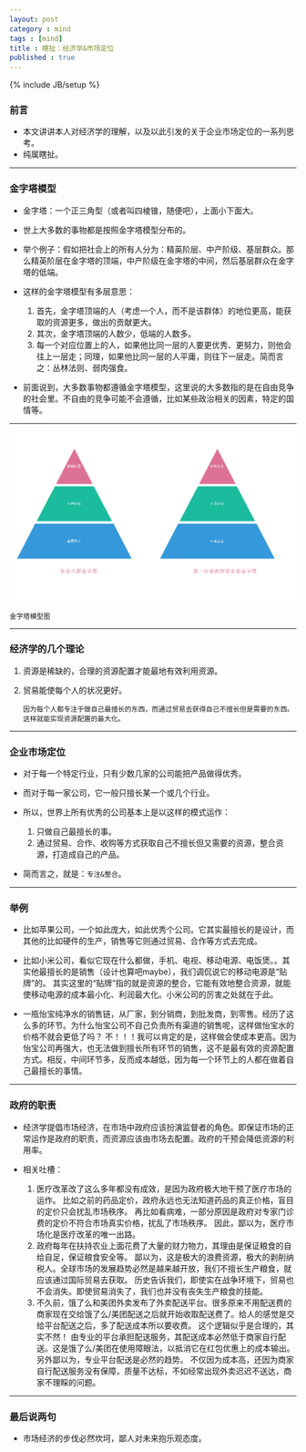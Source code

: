 ```yaml
---
layout: post
category : mind
tags : [mind]
title : 瞎扯：经济学&市场定位
published : true
---
```

{% include JB/setup %}



### 前言
- 本文讲讲本人对经济学的理解，以及以此引发的关于企业市场定位的一系列思考。
- 纯属瞎扯。

---


### 金字塔模型

- 金字塔：一个正三角型（或者叫四棱锥，随便吧），上面小下面大。

- 世上大多数的事物都是按照金字塔模型分布的。

- 举个例子：假如把社会上的所有人分为：精英阶层、中产阶级、基层群众。那么精英阶层在金字塔的顶端，中产阶级在金字塔的中间，然后基层群众在金字塔的低端。

- 这样的金字塔模型有多层意思：
  1. 首先，金字塔顶端的人（考虑一个人，而不是该群体）的地位更高，能获取的资源更多，做出的贡献更大。
  2. 其次，金字塔顶端的人数少，低端的人数多。
  3. 每一个对应位置上的人，如果他比同一层的人要更优秀、更努力，则他会往上一层走；同理，如果他比同一层的人平庸，则往下一层走。简而言之：丛林法则、弱肉强食。

- 前面说到，大多数事物都遵循金字塔模型，这里说的大多数指的是在自由竞争的社会里。不自由的竞争可能不会遵循，比如某些政治相关的因素，特定的国情等。

---

![](/assets/image/2016-04-17/triangle.jpg)

`金字塔模型图`

---

### 经济学的几个理论

1. 资源是稀缺的，合理的资源配置才能最地有效利用资源。
  
2. 贸易能使每个人的状况更好。
  
    `因为每个人都专注于做自己最擅长的东西，而通过贸易去获得自己不擅长但是需要的东西。这样就能实现资源配置的最大化。`



---

### 企业市场定位

- 对于每一个特定行业，只有少数几家的公司能把产品做得优秀。

- 而对于每一家公司，它一般只擅长某一个或几个行业。

- 所以，世界上所有优秀的公司基本上是以这样的模式运作：
  1. 只做自己最擅长的事。
  2. 通过贸易、合作、收购等方式获取自己不擅长但又需要的资源，整合资源，打造成自己的产品。

- 简而言之，就是：`专注&整合`。
  
---

### 举例

- 比如苹果公司，一个如此庞大，如此优秀个公司。它其实最擅长的是设计，而其他的比如硬件的生产，销售等它则通过贸易、合作等方式去完成。

- 比如小米公司，看似它现在什么都做，手机、电视、移动电源、电饭煲。。其实他最擅长的是销售（设计也算吧maybe），我们调侃说它的移动电源是“贴牌”的。
其实这里的“贴牌”指的就是资源的整合，它能有效地整合资源，就能使移动电源的成本最小化、利润最大化。小米公司的厉害之处就在于此。

- 一瓶怡宝纯净水的销售链，从厂家，到分销商，到批发商，到零售。经历了这么多的环节。为什么怡宝公司不自己负责所有渠道的销售呢，这样做怡宝水的价格不就会更低了吗？ 
不！！！我可以肯定的是，这样做会使成本更高。因为怡宝公司再强大，也无法做到擅长所有环节的销售，这不是最有效的资源配置方式。相反，中间环节多，反而成本越低，因为每一个环节上的人都在做着自己最擅长的事情。

---

### 政府的职责

- 经济学提倡市场经济，在市场中政府应该扮演监督者的角色。即保证市场的正常运作是政府的职责，而资源应该由市场去配置。政府的干预会降低资源的利用率。

- 相关吐槽：
  1. 医疗改革改了这么多年都没有成效，是因为政府极大地干预了医疗市场的运作。
比如之前的药品定价，政府永远也无法知道药品的真正价格，盲目的定价只会扰乱市场秩序。
再比如看病难，一部分原因是政府对专家门诊费的定价不符合市场真实价格，扰乱了市场秩序。
因此，鄙以为，医疗市场化是医疗改革的唯一出路。
  2. 政府每年在扶持农业上面花费了大量的财力物力，其理由是保证粮食的自给自足，保证粮食安全等。
鄙以为，这是极大的浪费资源，极大的剥削纳税人。全球市场的发展趋势必然是越来越开放，我们不擅长生产粮食，就应该通过国际贸易去获取。
历史告诉我们，即使实在战争环境下，贸易也不会消失。即使贸易消失了，我们也并没有丧失生产粮食的技能。
  3. 不久前，饿了么和美团外卖发布了外卖配送平台。很多原来不用配送费的商家现在交给饿了么/美团配送之后就开始收取配送费了。给人的感觉是交给平台配送之后，多了配送成本所以要收费。
这个逻辑似乎是合理的，其实不然！ 由专业的平台承担配送服务，其配送成本必然低于商家自行配送。这是饿了么/美团在使用障眼法，以抵消它在红包优惠上的成本输出。另外鄙以为，专业平台配送是必然的趋势。
不仅因为成本高，还因为商家自行配送服务没有保障，质量不达标，不如经常出现外卖迟迟不送达，商家不理睬的问题。

---


### 最后说两句

- 市场经济的步伐必然坎坷，鄙人对未来抱乐观态度。










